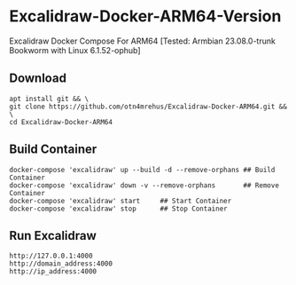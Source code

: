 # Excalidraw-Docker-ARM64-Version
Excalidraw Docker Compose For  ARM64 [Tested:  Armbian 23.08.0-trunk Bookworm with Linux 6.1.52-ophub]
## Download
````
apt install git && \
git clone https://github.com/otn4mrehus/Excalidraw-Docker-ARM64.git && \
cd Excalidraw-Docker-ARM64
````
## Build Container
````
docker-compose 'excalidraw' up --build -d --remove-orphans ## Build Container 
docker-compose 'excalidraw' down -v --remove-orphans       ## Remove Container
docker-compose 'excalidraw' start     ## Start Container
docker-compose 'excalidraw' stop      ## Stop Container
````
## Run Excalidraw
````
http://127.0.0.1:4000
http://domain_address:4000
http://ip_address:4000
````

